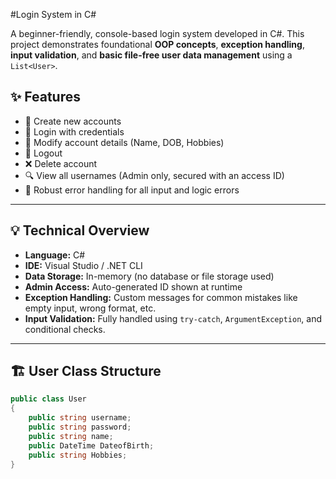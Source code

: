 #Login System in C#

A beginner-friendly, console-based login system developed in C#. This project demonstrates foundational **OOP concepts**, **exception handling**, **input validation**, and **basic file-free user data management** using a `List<User>`.

## ✨ Features

- 👤 Create new accounts
- 🔐 Login with credentials
- 🧾 Modify account details (Name, DOB, Hobbies)
- 🚪 Logout
- ❌ Delete account
- 🔍 View all usernames (Admin only, secured with an access ID)
- 🎯 Robust error handling for all input and logic errors

---

## 💡 Technical Overview

- **Language:** C#
- **IDE:** Visual Studio / .NET CLI
- **Data Storage:** In-memory (no database or file storage used)
- **Admin Access:** Auto-generated ID shown at runtime
- **Exception Handling:** Custom messages for common mistakes like empty input, wrong format, etc.
- **Input Validation:** Fully handled using `try-catch`, `ArgumentException`, and conditional checks.

---

## 🏗️ User Class Structure

```csharp
public class User 
{
    public string username;
    public string password;
    public string name;
    public DateTime DateofBirth;
    public string Hobbies;
}
